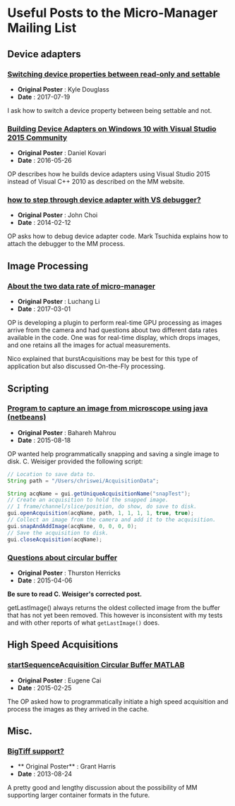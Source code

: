 # Useful Posts to the Micro-Manager Mailing List

## Device adapters

### [Switching device properties between read-only and settable](https://sourceforge.net/p/micro-manager/mailman/message/35953909/)

+ **Original Poster** : Kyle Douglass
+ **Date** : 2017-07-19

I ask how to switch a device property between being settable and not.

### [Building Device Adapters on Windows 10 with Visual Studio 2015 Community](http://micro-manager.3463995.n2.nabble.com/Building-Device-Adapters-on-Windows-10-with-Visual-Studio-2015-Community-td7587098.html#a7587257)

+ **Original Poster** : Daniel Kovari
+ **Date** : 2016-05-26

OP describes how he builds device adapters using Visual Studio 2015 instead of
Visual C++ 2010 as described on the MM website.

### [how to step through device adapter with VS debugger?](https://sourceforge.net/p/micro-manager/mailman/message/31968918/)

+ **Original Poster** : John Choi
+ **Date** : 2014-02-12

OP asks how to debug device adapter code. Mark Tsuchida explains how to attach
the debugger to the MM process.

## Image Processing

### [About the two data rate of micro-manager](https://sourceforge.net/p/micro-manager/mailman/message/35695058/)

+ **Original Poster** : Luchang Li
+ **Date** : 2017-03-01

OP is developing a plugin to perform real-time GPU processing as
images arrive from the camera and had questions about two different
data rates available in the code. One was for real-time display, which
drops images, and one retains all the images for actual measurements.

Nico explained that burstAcquisitions may be best for this type of
application but also discussed On-the-Fly processing.


## Scripting

### [Program to capture an image from microscope using java (netbeans)](https://sourceforge.net/p/micro-manager/mailman/micro-manager-general/thread/12C646D192C30E43ADDFA7C6B4FD8A35EEE844E3%40ECS-EX10-MB2.ad.engr.uconn.edu/#msg34384917)

+ **Original Poster** : Bahareh Mahrou
+ **Date** : 2015-08-18

OP wanted help programmatically snapping and saving a single image to disk. C.
Weisiger provided the following script:

```java
// Location to save data to.
String path = "/Users/chriswei/AcquisitionData";

String acqName = gui.getUniqueAcquisitionName("snapTest");
// Create an acquisition to hold the snapped image.
// 1 frame/channel/slice/position, do show, do save to disk.
gui.openAcquisition(acqName, path, 1, 1, 1, 1, true, true);
// Collect an image from the camera and add it to the acquisition.
gui.snapAndAddImage(acqName, 0, 0, 0, 0);
// Save the acquisition to disk.
gui.closeAcquisition(acqName);
```

### [Questions about circular buffer](https://sourceforge.net/p/micro-manager/mailman/message/33735094/)

+ **Original Poster** : Thurston Herricks
+ **Date** : 2015-04-06

**Be sure to read C. Weisiger's corrected post.**

getLastImage() always returns the oldest collected image from the
buffer that has not yet been removed. This however is inconsistent
with my tests and with other reports of what `getLastImage()` does.

## High Speed Acquisitions

### [startSequenceAcquisition Circular Buffer MATLAB](https://sourceforge.net/p/micro-manager/mailman/micro-manager-general/thread/1425063070748-7584815.post@n2.nabble.com/)

+ **Original Poster** : Eugene Cai
+ **Date** : 2015-02-25

The OP asked how to programmatically initiate a high speed acquisition and
process the images as they arrived in the cache.

## Misc.

### [BigTiff support?](http://micro-manager.3463995.n2.nabble.com/BigTiff-support-td7580735.html)

+ ** Original Poster** : Grant Harris
+ **Date** : 2013-08-24

A pretty good and lengthy discussion about the possibility of MM supporting
larger container formats in the future.



